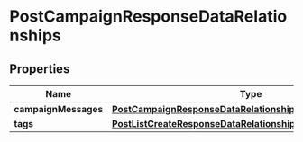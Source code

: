 # PostCampaignResponseDataRelationships

## Properties
Name | Type | Description | Notes
------------ | ------------- | ------------- | -------------
**campaignMessages** | [**PostCampaignResponseDataRelationshipsCampaignmessages**](PostCampaignResponseDataRelationshipsCampaignmessages.md) |  |  [optional]
**tags** | [**PostListCreateResponseDataRelationshipsTags**](PostListCreateResponseDataRelationshipsTags.md) |  |  [optional]
